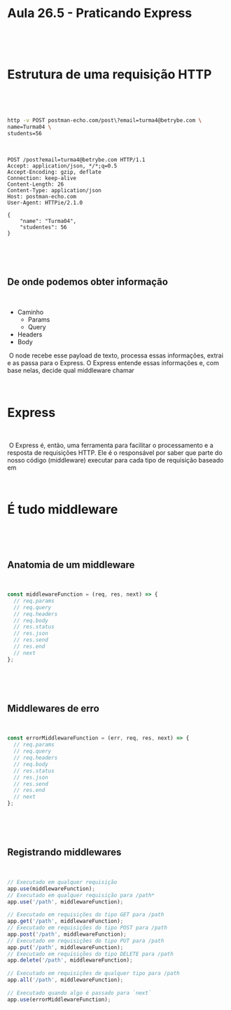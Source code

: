 <!-- slide -->
​
# Aula 26.5 - Praticando Express
​
<!-- slide vertical=true -->
​
# Estrutura de uma requisição HTTP
​
<!-- slide vertical=true -->
​
```bash
http -v POST postman-echo.com/post\?email=turma4@betrybe.com \
name=Turma04 \
students=56
```
​
```http
POST /post?email=turma4@betrybe.com HTTP/1.1
Accept: application/json, */*;q=0.5
Accept-Encoding: gzip, deflate
Connection: keep-alive
Content-Length: 26
Content-Type: application/json
Host: postman-echo.com
User-Agent: HTTPie/2.1.0
​
{
    "name": "Turma04",
    "studentes": 56
}
```
​
<!-- slide vertical=true -->
​
## De onde podemos obter informação
​
- Caminho
​
  - Params
  - Query
​
- Headers
​
- Body
​
<!-- slide vertical=true -->
​
O node recebe esse payload de texto, processa essas informações, extrai e as passa para o Express. O Express entende essas informações e, com base nelas, decide qual middleware chamar
​
<!-- slide -->
​
# Express
​
<!-- slide vertical=true -->
​
O Express é, então, uma ferramenta para facilitar o processamento e a resposta de requisições HTTP. Ele é o responsável por saber que parte do nosso código (middleware) executar para cada tipo de requisição baseado em
​
<!-- slide vertical=true -->
​
# É tudo middleware
​
<!-- slide vertical=true -->
​
## Anatomia de um middleware
​
```javascript
const middlewareFunction = (req, res, next) => {
  // req.params
  // req.query
  // req.headers
  // req.body
  // res.status
  // res.json
  // res.send
  // res.end
  // next
};
```
​
<!-- slide vertical=true -->
​
## Middlewares de erro
​
```javascript
const errorMiddlewareFunction = (err, req, res, next) => {
  // req.params
  // req.query
  // req.headers
  // req.body
  // res.status
  // res.json
  // res.send
  // res.end
  // next
};
```
​
<!-- slide vertical=true -->
​
## Registrando middlewares
​
```js
// Executado em qualquer requisição
app.use(middlewareFunction);
// Executado em qualquer requisição para /path*
app.use('/path', middlewareFunction);
​
// Executado em requisições do tipo GET para /path
app.get('/path', middlewareFunction);
// Executado em requisições do tipo POST para /path
app.post('/path', middlewareFunction);
// Executado em requisições do tipo PUT para /path
app.put('/path', middlewareFunction);
// Executado em requisições do tipo DELETE para /path
app.delete('/path', middlewareFunction);
​
// Executado em requisições de qualquer tipo para /path
app.all('/path', middlewareFunction);
​
// Executado quando algo é passado para `next`
app.use(errorMiddlewareFunction);
```